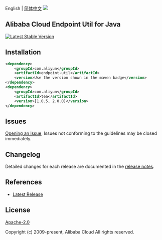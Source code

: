 English | [简体中文](README-CN.md)
![](https://aliyunsdk-pages.alicdn.com/icons/AlibabaCloud.svg)

## Alibaba Cloud Endpoint Util for Java
[![Latest Stable Version](https://img.shields.io/maven-central/v/com.aliyun/endpoint-util.svg?label=Maven%20Central)](https://search.maven.org/search?q=g:%22com.aliyun%22%20AND%20a:%22endpoint-util%22)

## Installation

```xml
<dependency>
    <groupId>com.aliyun</groupId>
    <artifactId>endpoint-util</artifactId>
    <version>Use the version shown in the maven badge</version>
</dependency>
<dependency>
    <groupId>com.aliyun</groupId>
    <artifactId>tea</artifactId>
    <version>[1.0.5, 2.0.0)</version>
</dependency>
```

## Issues
[Opening an Issue](https://github.com/aliyun/endpoint-util/issues/new), Issues not conforming to the guidelines may be closed immediately.

## Changelog
Detailed changes for each release are documented in the [release notes](./ChangeLog.txt).

## References
* [Latest Release](https://github.com/aliyun/endpoint-util)

## License
[Apache-2.0](http://www.apache.org/licenses/LICENSE-2.0)

Copyright (c) 2009-present, Alibaba Cloud All rights reserved.